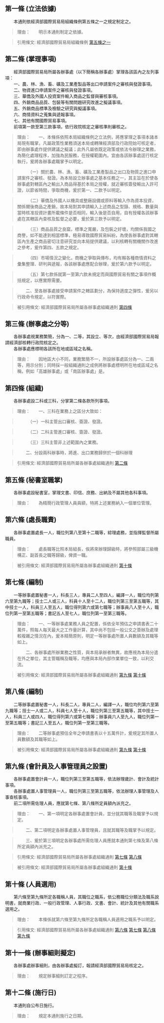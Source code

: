 第一條 (立法依據)
-----------------
　　本通則依經濟部國際貿易局組織條例第五條之一之規定制定之。  
> 理由：　　明示本通則制定之依據。

> 引用條文: 經濟部國際貿易局組織條例 [第五條之一](../../人事其他/組織編制/經濟部國際貿易局組織條例.md#第五條之一)



第二條 (掌理事項)
-----------------
　　經濟部國際貿易局所屬各辦事處（以下簡稱各辦事處）掌理各該區內之左列事項：  
　　一、農、林、漁、畜、礦及工業產製品等出口申請案件之審核與發證事項。  
　　二、物資進口申請案件之審核與發證事項。  
　　三、華僑及外國人投資案件輸入商品之監督與審核事項。  
　　四、外銷商品品質、包裝等有關問題研究改進之擬議事項。  
　　五、外銷商品標準及檢驗之研究與擬議事項。  
　　六、商情資料之蒐集與遞報事項。  
　　七、其他有關國際貿易事項。  
　　前項第一款至第三款事項，依行政院核定之審核準則審核之。  
> 理由：　　一、本條係依照本局組織條例之立法例，將應掌理之事項本諸本局現有職掌，凡屬政策性業務須送本局或轉陳經濟部及行政院始可核定者，即由辦事處作提供建議之擬議；此外凡屬依既定政策或依法令辦理之業務，為簡化處理程序，加強為民服務，在授權範圍內。宜由各該辦事處逕行核定執行，爰將各辦事處職掌予以明定。

> 　　　（一）關於農、林、漁、畜、礦及工業產製品之出口及物質之進口申請案件之審核、發證。為本局設立辦事處之基本任務之一，其主旨在於使各辦事處對轄區內之輸出入商品得基於本局之授權，就近審核簽發輸出入許可證，以節省時間，爭取商機，爰於第一、二款予以明定。

> 　　　（二）華僑及外國人以機具或整廠設備或原料等輸入作為資本投資，關係爾後商品之產銷，故本局對其申請輸入上述商品之型錄、規格、數量與當時核准投資計畫所載條件是否相同，輸入後是否自用，自有授權各該辦事處在其轄區內查核及監督之必要，爰於第三款予以明定。

> 　　　（三）商品品質之良窳，標準之寬嚴，及包裝之好壞，均關係我國之商譽，如不能達到相當標準，極易導致國際貿易糾紛，為使各辦事處對其轄區內生產之商品密切注意研究並向本局提供建議，以利核轉有關機關作改進之參考，爰作第四、五款之規定。

> 　　　（四）市場情況之變化，商機之爭取與傳布，均有賴各種商情資料之彙集整理、研判與遞報，各該辦事處應配合辦理，爰於第六款予以明定。

> 　　　（五）第七款係就第一至第六款未規定而與國際貿易有關之事項作概括規定，以應實際需要。

> 　　二、至各辦事處接受申請案件之轄區劃分，為保持適度之彈性，爰另以行政命令規定，以符實際。

> 被引用條文: 經濟部國際貿易局所屬各辦事處組織通則 [第四條](../../人事其他/組織編制/經濟部國際貿易局所屬各辦事處組織通則.md#第四條-組織)



第三條 (辦事處之分等)
---------------------
　　各辦事處視業務繁簡，分為一、二等，其設立、等次，由經濟部國際貿易局報請經濟部核轉行政院核定之。  
　　各辦事處應標明各該所在地或區域之名稱。  
> 理由：　　因地區大小不同，業務繁簡不一，所設辦事處區分為一、二兩等，用示分別；同時採一般組織通則之成例將辦事處標明所在地或區域之名稱，例如「高雄辦事處」或「南區辦事處」是。



第四條 (組織)
-------------
　　各辦事處設二科或三科，分掌第二條各款所列事項。  
> 理由：　　一、三科在業務上之區分大致如：

> 　　　（一）一科主管出口審核、簽證、發證。

> 　　　（二）二科主管進口審核、簽證、發證。

> 　　　（三）三科主管非上述範圍內之業務。

> 　　二、分設兩科辦事時，將進、出口業務歸併於一個科辦理

> 引用條文: 經濟部國際貿易局所屬各辦事處組織通則 [第二條](../../人事其他/組織編制/經濟部國際貿易局所屬各辦事處組織通則.md#第二條-掌理事項)



第五條 (秘書室職掌)
-------------------
　　各辦事處設秘書室，掌理文書、印信、庶務、出納及不屬其他各科事項。  
> 理由：　　為精簡行政管理人員員額，特將上述業務納入一個單位管理。



第六條 (處長職責)
-----------------
　　各辦事處置處長一人，職位列第八至第十二職等，綜理處務，並指揮監督所屬職員。  
> 理由：　　處長職等比照本局組長，俟將來辦理歸級時，將參照部屬三級機構正、副首長之職等歸級，俾資一職。

> 被引用條文: 經濟部國際貿易局所屬各辦事處組織通則 [第十條](../../人事其他/組織編制/經濟部國際貿易局所屬各辦事處組織通則.md#第十條-人員選用)



第七條 (編制)
-------------
　　一等辦事處置秘書一人，科長三人，專員二人至四人，編譯一人，職位均列第六至第九職等；技士二人或三人，科員十人至十二人，職位列第三至第五職等，其中技士一人，科員三人至五人，職位得列第六或第七職等；辦事員八人至十人，職位列第一至第五職等；書記五人至七人，職位列第一至第三職等。  
> 理由：　　一、一等辦事處業務人員之配置，係依全年預估之申請書表二十萬件，照每人每天最大之工作量計算，其中尚不包括一般公文之簽辦及處理較複雜之情況在內，爰本精簡原則，明定一等辦事處所置人員數額及其職等如上。

> 　　二、各辦事處所辦業務之性質，與本局承辦者無異，故應視為本局分遣在外之單位，其主管職稱及職等，均應與本局內部作業單位一致，以利交流。

> 被引用條文: 經濟部國際貿易局所屬各辦事處組織通則 [第九條](../../人事其他/組織編制/經濟部國際貿易局所屬各辦事處組織通則.md#第九條-會計員及人事管理員之設置) [第十條](../../人事其他/組織編制/經濟部國際貿易局所屬各辦事處組織通則.md#第十條-人員選用)



第八條 (編制)
-------------
　　二等辦事處置秘書一人，科長二人，專員二人，編譯一人，職位均列第六至第九職等；技士一人或二人，科員七人至十人，職位列第三至第五職等，其中技士一人，科員三人或四人，職位得列第六或第七職等；辦事員六人至九人，職位列第一至第五職等；書記三人至五人，職位列第一至第三職等。  
> 理由：　　二等辦事處預估全年之申請書表以十五萬件計，爰規定其所置人員數額及其職等如上。

> 被引用條文: 經濟部國際貿易局所屬各辦事處組織通則 [第九條](../../人事其他/組織編制/經濟部國際貿易局所屬各辦事處組織通則.md#第九條-會計員及人事管理員之設置) [第十條](../../人事其他/組織編制/經濟部國際貿易局所屬各辦事處組織通則.md#第十條-人員選用)



第九條 (會計員及人事管理員之設置)
---------------------------------
　　各辦事處置會計員一人，職位列第三至第五職等，依法辦理歲計、會計及統計事項。  
　　各辦事處置人事管理員一人，職位列第三至第五職等，依法辦理人事管理及人事查核事項。  
　　前二項所需佐理人員，應就第七條、第八條所定員額內派充之。  
> 理由：　　一、第一項明定各辦事處置會計員，並分就其職等及職掌予以規定。

> 　　二、第二項明定各辦事處置人事管理員，且就其職等及職掌予以規定。

> 　　三、爰於第三項明定各辦事處所需佐理人員應就本通則第七條及第八條所定員額內派充之。

> 引用條文: 經濟部國際貿易局所屬各辦事處組織通則 [第七條](../../人事其他/組織編制/經濟部國際貿易局所屬各辦事處組織通則.md#第七條-編制) [第八條](../../人事其他/組織編制/經濟部國際貿易局所屬各辦事處組織通則.md#第八條-編制)

> 被引用條文: 經濟部國際貿易局所屬各辦事處組織通則 [第十條](../../人事其他/組織編制/經濟部國際貿易局所屬各辦事處組織通則.md#第十條-人員選用)



第十條 (人員選用)
-----------------
　　第六條至第九條所定各職稱人員，其職位之職系，依公務職位分類法及職系說明書，就商業行政、一般行政管理、人事行政、文書、會計、統計及其他有關職系選用之。  
> 理由：　　本條係就第六條至第九條所定各職稱人員適用之職系予以明定。

> 引用條文: 經濟部國際貿易局所屬各辦事處組織通則 [第六條](../../人事其他/組織編制/經濟部國際貿易局所屬各辦事處組織通則.md#第六條-處長職責) [第七條](../../人事其他/組織編制/經濟部國際貿易局所屬各辦事處組織通則.md#第七條-編制) [第八條](../../人事其他/組織編制/經濟部國際貿易局所屬各辦事處組織通則.md#第八條-編制) [第九條](../../人事其他/組織編制/經濟部國際貿易局所屬各辦事處組織通則.md#第九條-會計員及人事管理員之設置)



第十一條 (辦事細則擬定)
-----------------------
　　各辦事處辦事細則，由各辦事處擬訂，報請經濟部國際貿易局核定之。  
> 理由：　　規定辦事細則訂定之程序。



第十二條 (施行日)
-----------------
　　本通則自公布日施行。  
> 理由：　　規定本通則施行之日期。